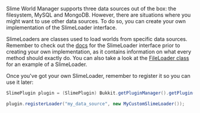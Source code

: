 Slime World Manager supports three data sources out of the box: the filesystem, MySQL and MongoDB. However, there are situations where you might want to use other data sources. To do so, you can create your own implementation of the SlimeLoader interface.

SlimeLoaders are classes used to load worlds from specific data sources. Remember to check out the [docs](https://grinderwolf.github.io/Slime-World-Manager/apidocs/) for the SlimeLoader interface prior to creating your own implementation, as it contains information on what every method should exactly do. You can also take a look at the [FileLoader class](../../slimeworldmanager-plugin/src/main/java/com/grinderwolf/swm/plugin/loaders/FileLoader.java) for an example of a SlimeLoader.

Once you've got your own SlimeLoader, remember to register it so you can use it later:
```java
SlimePlugin plugin = (SlimePlugin) Bukkit.getPluginManager().getPlugin("SlimeWorldManager");

plugin.registerLoader("my_data_source", new MyCustomSlimeLoader());
```